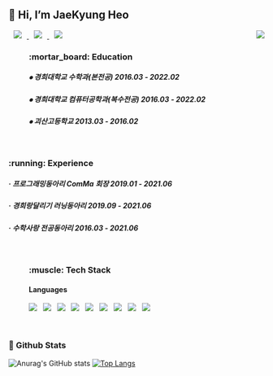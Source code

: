 <div><h2>👋 Hi, I’m JaeKyung Heo </h2></div>
<div>
<a href="https://www.notion.so/b2d3658299b64e6b901c7bd0c359f902"> 
      <img 
           src="https://img.shields.io/badge/Notion-000000?style=flat-square&logo=Notion&logoColor=white&link=https://www.notion.so/b2d3658299b64e6b901c7bd0c359f902"                style="height : auto; margin-left : 10px; margin-right : 10px;"/> 
  </a>
      
<a href="mailto:jaekyung507@gmail.com"> 
      <img 
           src="https://img.shields.io/badge/Gmail-d14836?style=flat-square&logo=Gmail&logoColor=white&link=mailto:jaekyung507@gmail.com"                style="height : auto; margin-left : 10px; margin-right : 10px;"/> 
  </a>

<a href="https://rainbow97.tistory.com/"> 
      <img 
           src="https://img.shields.io/badge/Tech Blog-294172?style=flat-square&logo=TVTime&logoColor=white&link=https://rainbow97.tistory.com/"                style="height : auto; margin-left : 10px; margin-right : 10px;"/> 
  </a>
      <img align='right' src="http://mazassumnida.wtf/api/v2/generate_badge?boj=hjy0507">
<dir>
<h3><b> :mortar_board: Education </b></h3>
<h5> ⦁ 경희대학교 수학과(본전공) 2016.03 - 2022.02 </h5>
<h5> ⦁ 경희대학교 컴퓨터공학과(복수전공) 2016.03 - 2022.02 </h5>
<h5> ⦁ 괴산고등학교 2013.03 - 2016.02</h5>
</dir>
</br>
 <h3><b> :running: Experience </b></h3>
<h5> · 프로그래밍동아리 ComMa 회장  2019.01 - 2021.06</h5>
<h5> · 경희랑달리기 러닝동아리  2019.09 - 2021.06</h5>
<h5> · 수학사랑 전공동아리  2016.03 - 2021.06</h5>
</br>    
<dir><h3><b>:muscle: Tech Stack </b></h3>
<h4>Languages</h4>
<p>
<img src="https://img.shields.io/badge/c++-00599C?style=flat-square&logo=c%2B%2B&logoColor=white"/></a> &nbsp
<img src="https://img.shields.io/badge/-Python-3776AB?style=flat&logo=Python&logoColor=white"/></a> &nbsp
<img src="https://img.shields.io/badge/Java-007396?style=flat-square&logo=Java&logoColor=white"/></a> &nbsp
<img src="https://img.shields.io/badge/HTML5-E34F26?style=flat-square&logo=HTML5&logoColor=white"/></a> &nbsp
<img src="https://img.shields.io/badge/CSS3-1572B6?style=flat-square&logo=CSS3&logoColor=white"/></a> &nbsp
<img src="https://img.shields.io/badge/JavaScript-F7DF1E?style=flat-square&logo=JavaScript&logoColor=white"/></a> &nbsp
<img src="https://img.shields.io/badge/Node.js-339933?style=flat-square&logo=Node.js&logoColor=white"/></a> &nbsp
<img src="https://img.shields.io/badge/MySQL-4479A1?style=flat-square&logo=MySQL&logoColor=white"/></a> &nbsp 
<img src="https://img.shields.io/badge/Amazon AWS-232F3E?style=flat-square&logo=Amazon AWS&logoColor=white"/></a> &nbsp
</p>

</dir>
</br>
<h3><b> 🔭 Github Stats </b></h3>

![Anurag's GitHub stats](https://github-readme-stats.vercel.app/api?username=JaeKyungHeo&show_icons=true)
 [![Top Langs](https://github-readme-stats.vercel.app/api/top-langs/?username=JaeKyungHeo&layout=compact)](https://github.com/JaeKyungHeo)

      





<!--### Hi there 👋
**moonhy7/moonhy7** is a ✨ _special_ ✨ repository because its `README.md` (this file) appears on your GitHub profile.
Here are some ideas to get you started:
- 🔭 I’m currently working on ...
- 🌱 I’m currently learning ...
- 👯 I’m looking to collaborate on ...
- 🤔 I’m looking for help with ...
- 💬 Ask me about ...
- 📫 How to reach me: ...
- 😄 Pronouns: ...
- ⚡ Fun fact: ...   
<div  align=center><h1>👋 Hi, I’m @jaekyung </h1></div> 
[![hits](https://hits.seeyoufarm.com/api/count/incr/badge.svg?url=https%3A%2F%2Fgithub.com%2FJaeKyungHeo&count_bg=%237A7A7A&title_bg=%23FFADCC&icon=reverbnation.svg&icon_color=%23FF0000&title=hits&edge_flat=false)](https://hits.seeyoufarm.com)
![followers](https://img.shields.io/github/followers/JaeKyungHeo?style=social)
-->

<!-- <img src="https://img.shields.io/badge/Android-3DDC84?style=flat-square&logo=Android&logoColor=white"/></a> &nbsp 
<img src="https://img.shields.io/badge/CSS3-1572B6?style=flat-square&logo=CSS3&logoColor=white"/></a> &nbsp
<img src="https://img.shields.io/badge/JavaScript-F7DF1E?style=flat-square&logo=JavaScript&logoColor=white"/></a> &nbsp
<img src="https://img.shields.io/badge/Node.js-339933?style=flat-square&logo=Node.js&logoColor=white"/></a> &nbsp
<img src="https://img.shields.io/badge/Android-3DDC84?style=flat-square&logo=Android&logoColor=white"/></a> &nbsp 
<img src="https://img.shields.io/badge/MongoDB-47A248?style=flat-square&logo=MongoDB&logoColor=white"/></a> &nbsp 
<img src="https://img.shields.io/badge/MySQL-4479A1?style=flat-square&logo=MySQL&logoColor=white"/></a> &nbsp 
<img src="https://img.shields.io/badge/c++-00599C?style=flat-square&logo=c%2B%2B&logoColor=white"/></a> &nbsp 
-->

